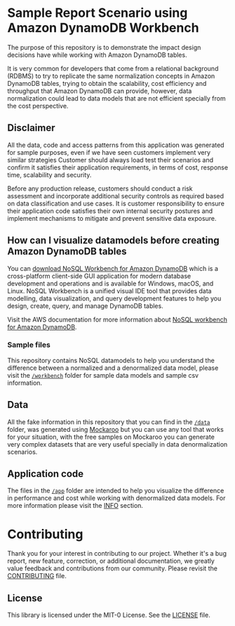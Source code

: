 <!-- /*
 * Copyright Amazon.com, Inc. or its affiliates. All Rights Reserved.
 * SPDX-License-Identifier: MIT-0
 *
 * Permission is hereby granted, free of charge, to any person obtaining a copy of this
 * software and associated documentation files (the "Software"), to deal in the Software
 * without restriction, including without limitation the rights to use, copy, modify,
 * merge, publish, distribute, sublicense, and/or sell copies of the Software, and to
 * permit persons to whom the Software is furnished to do so.
 *
 * THE SOFTWARE IS PROVIDED "AS IS", WITHOUT WARRANTY OF ANY KIND, EXPRESS OR IMPLIED,
 * INCLUDING BUT NOT LIMITED TO THE WARRANTIES OF MERCHANTABILITY, FITNESS FOR A
 * PARTICULAR PURPOSE AND NONINFRINGEMENT. IN NO EVENT SHALL THE AUTHORS OR COPYRIGHT
 * HOLDERS BE LIABLE FOR ANY CLAIM, DAMAGES OR OTHER LIABILITY, WHETHER IN AN ACTION
 * OF CONTRACT, TORT OR OTHERWISE, ARISING FROM, OUT OF OR IN CONNECTION WITH THE
 * SOFTWARE OR THE USE OR OTHER DEALINGS IN THE SOFTWARE.
 */ -->

# Sample Report Scenario using Amazon DynamoDB Workbench

The purpose of this repository is to demonstrate the impact design decisions have while working with Amazon DynamoDB tables.

It is very common for developers that come from a relational background (RDBMS) to try to replicate the same normalization concepts in Amazon DynamoDB tables, trying to obtain the scalability, cost efficiency and throughput that Amazon DynamoDB can provide, however, data normalization could lead to data models that are not efficient specially from the cost perspective.

## Disclaimer

All the data, code and access patterns from this application was generated for sample purposes, even if we have seen customers implement very similar strategies Customer should always load test their scenarios and confirm it satisfies their application requirements, in terms of cost, response time, scalability and security. 

Before any production release, customers should conduct a risk assessment and incorporate additional security controls as required based on data classification and use cases. It is customer responsibility to ensure their application code satisfies their own internal security postures and implement mechanisms to mitigate and prevent sensitive data exposure. 

## How can I visualize datamodels before creating Amazon DynamoDB tables

You can [download NoSQL Workbench for Amazon DynamoDB](https://docs.aws.amazon.com/amazondynamodb/latest/developerguide/workbench.settingup.html) which is a cross-platform client-side GUI application for modern database development and operations and is available for Windows, macOS, and Linux. NoSQL Workbench is a unified visual IDE tool that provides data modelling, data visualization, and query development features to help you design, create, query, and manage DynamoDB tables.

Visit the AWS documentation for more information about [NoSQL workbench for Amazon DynamoDB](https://docs.aws.amazon.com/amazondynamodb/latest/developerguide/workbench.html).

### Sample files 

This repository contains NoSQL datamodels to help you understand the difference between a normalized and a denormalized data model, please visit the [`/workbench`](./workbench/) folder for sample data models and sample csv information.

## Data 

All the fake information in this repository that you can find in the [`/data`](./data/) folder, was generated using [Mockaroo](https://www.mockaroo.com/) but you can use any tool that works for your situation, with the free samples on Mockaroo you can generate very complex datasets that are very useful specially in data denormalization scenarios. 

## Application code

The files in the [`/app`](./app/) folder are intended to help you visualize the difference in performance and cost while working with denormalized data models. For more information please visit the [INFO](./documentation/INFO.MD) section. 

# Contributing

Thank you for your interest in contributing to our project. Whether it's a bug report, new feature, correction, or additional documentation, we greatly value feedback and contributions from our community. Please revisit the [CONTRIBUTING](./CONTRIBUTING.md) file. 

## License
This library is licensed under the MIT-0 License. See the [LICENSE](./LICENSE) file. 
